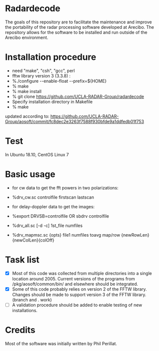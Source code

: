 # Radardecode

The goals of this repository are to facilitate the maintenance and improve the portability of the radar processing software developed at Arecibo.  The repository allows for the software to be installed and run outside of the Arecibo environment. 

# Installation procedure
- need "make", "csh", "gcc", perl 
- fftw library version 3 (3.3.8) : 
- %./configure --enable-float --prefix=${HOME}
- % make
- % make install
- % git clone https://github.com/UCLA-RADAR-Group/radardecode
- Specify installation directory in Makefile
- % make

updated according to:
https://github.com/UCLA-RADAR-Group/aosoft/commit/fc8dec2e3263f7588f930bfde9a1ddfedb01f753

# Test 
 In Ubuntu 18.10, CentOS Linux 7

# Basic usage

- for cw data to get the fft powers in two polarizations:
- %drv_cw.sc controlfile firstscan lastscan


- for delay-doppler data to get the images:
- %export DRVSB=controlfile OR sbdrv controlfile
- %drv_all.sc [-d -c] 1st_file numfiles
- %drv_mapmsc.sc {opts} file1 numfiles toavg map/row {newRowLen} {newColLen}{colOff}

# Task list

- [x] Most of this code was collected from multiple directories into a single location around 2005.  Current versions of the programs from /pkg/aosoft/common/bin/ and elsewhere should be integrated.
- [x] Some of this code probably relies on version 2 of the FFTW library.  Changes should be made to support version 3 of the FFTW library.   (branch and . work)
- [ ] A validation procedure should be added to enable testing of new installations.  

# Credits

Most of the software was initially written by Phil Perillat.  
